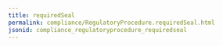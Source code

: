 ```yaml
---
title: requiredSeal
permalink: compliance/RegulatoryProcedure.requiredSeal.html
jsonid: compliance_regulatoryprocedure_requiredseal
---
```

